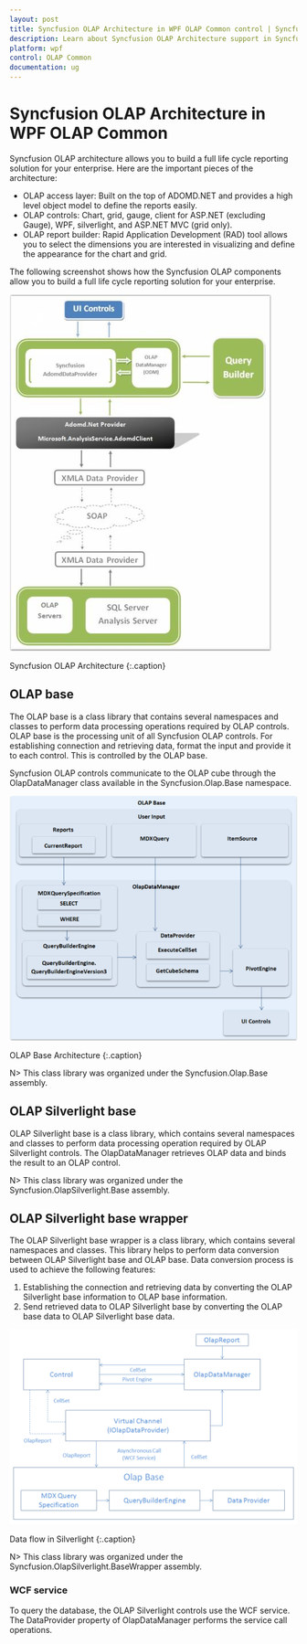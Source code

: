 ```yaml
---
layout: post
title: Syncfusion OLAP Architecture in WPF OLAP Common control | Syncfusion
description: Learn about Syncfusion OLAP Architecture support in Syncfusion WPF OLAP Common control and more.
platform: wpf
control: OLAP Common
documentation: ug
---
```


# Syncfusion OLAP Architecture in WPF OLAP Common

Syncfusion OLAP architecture allows you to build a full life cycle reporting solution for your enterprise. Here are the important pieces of the architecture:

* OLAP access layer: Built on the top of ADOMD.NET and provides a high level object model to define the reports easily.
* OLAP controls: Chart, grid, gauge, client for ASP.NET (excluding Gauge), WPF, silverlight, and ASP.NET MVC (grid only).
* OLAP report builder: Rapid Application Development (RAD) tool allows you to select the dimensions you are interested in visualizing and define the appearance for the chart and grid.



The following screenshot shows how the Syncfusion OLAP components allow you to build a full life cycle reporting solution for your enterprise.





![Syncfusion-OLAP-Architecture_img1](Syncfusion-OLAP-Architecture_images/Syncfusion-OLAP-Architecture_img1.jpeg)





Syncfusion OLAP Architecture
{:.caption}

## OLAP base

The OLAP base is a class library that contains several namespaces and classes to perform data processing operations required by OLAP controls. OLAP base is the processing unit of all Syncfusion OLAP controls. For establishing connection and retrieving data, format the input and provide it to each control. This is controlled by the OLAP base.

Syncfusion OLAP controls communicate to the OLAP cube through the OlapDataManager class available in the Syncfusion.Olap.Base namespace.



![OLAP-Base_img1](OLAP-Base_images/OLAP-Base_img1.png)





OLAP Base Architecture
{:.caption}



N> This class library was organized under the Syncfusion.Olap.Base assembly.


## OLAP Silverlight base

OLAP Silverlight base is a class library, which contains several namespaces and classes to perform data processing operation required by OLAP Silverlight controls. The OlapDataManager retrieves OLAP data and binds the result to an OLAP control.

N> This class library was organized under the Syncfusion.OlapSilverlight.Base assembly.


## OLAP Silverlight base wrapper

The OLAP Silverlight base wrapper is a class library, which contains several namespaces and classes. This library helps to perform data conversion between OLAP Silverlight base and OLAP base. Data conversion process is used to achieve the following features:

1. Establishing the connection and retrieving data by converting the OLAP Silverlight base information to OLAP base information.
2. Send retrieved data to OLAP Silverlight base by converting the OLAP base data to OLAP Silverlight base data.





![C:/Users/dwarageshmb/Desktop/Doc Images/OlapSilverlight Base/SIlverlight.png](OLAP-Silverlight-Base-Wrapper_images/OLAP-Silverlight-Base-Wrapper_img1.png)





Data flow in Silverlight
{:.caption}



N> This class library was organized under the Syncfusion.OlapSilverlight.BaseWrapper assembly.

### WCF service

To query the database, the OLAP Silverlight controls use the WCF service. The DataProvider property of OlapDataManager performs the service call operations.
